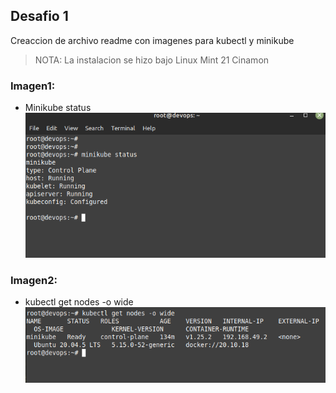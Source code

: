 ## Desafio 1
Creaccion de archivo readme con imagenes para kubectl y minikube
> NOTA: La instalacion se hizo bajo Linux Mint 21 Cinamon
### Imagen1: 
- Minikube status
![Imagen1](../minikube_status.png)

### Imagen2:
- kubectl get nodes -o wide
![Imagen2](../kubectlNodes.png)
